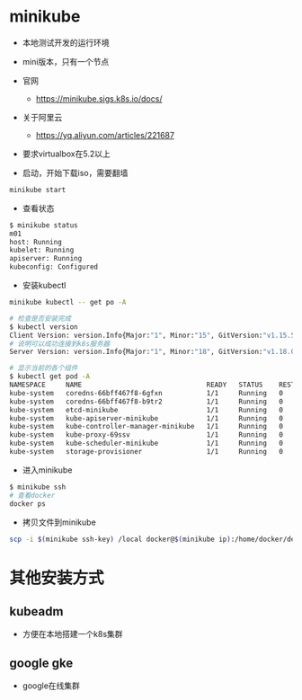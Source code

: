 # minikube

- 本地测试开发的运行环境
- mini版本，只有一个节点
- 官网
  - https://minikube.sigs.k8s.io/docs/
- 关于阿里云
  - https://yq.aliyun.com/articles/221687
- 要求virtualbox在5.2以上

- 启动，开始下载iso，需要翻墙

```sh
minikube start
```

- 查看状态

```sh
$ minikube status
m01
host: Running
kubelet: Running
apiserver: Running
kubeconfig: Configured
```

- 安装kubectl

```sh
minikube kubectl -- get po -A

# 检查是否安装完成
$ kubectl version
Client Version: version.Info{Major:"1", Minor:"15", GitVersion:"v1.15.5", GitCommit:"20c265fef0741dd71a66480e35bd69f18351daea", GitTreeState:"clean", BuildDate:"2019-10-15T19:16:51Z", GoVersion:"go1.12.10", Compiler:"gc", Platform:"windows/amd64"}
# 说明可以成功连接到k8s服务器
Server Version: version.Info{Major:"1", Minor:"18", GitVersion:"v1.18.0", GitCommit:"9e991415386e4cf155a24b1da15becaa390438d8", GitTreeState:"clean", BuildDate:"2020-03-25T14:50:46Z", GoVersion:"go1.13.8", Compiler:"gc", Platform:"linux/amd64"}

# 显示当前的各个组件
$ kubectl get pod -A
NAMESPACE     NAME                               READY   STATUS    RESTARTS   AGE
kube-system   coredns-66bff467f8-6gfxn           1/1     Running   0          12m
kube-system   coredns-66bff467f8-b9tr2           1/1     Running   0          12m
kube-system   etcd-minikube                      1/1     Running   0          12m
kube-system   kube-apiserver-minikube            1/1     Running   0          12m
kube-system   kube-controller-manager-minikube   1/1     Running   0          12m
kube-system   kube-proxy-69ssv                   1/1     Running   0          12m
kube-system   kube-scheduler-minikube            1/1     Running   0          12m
kube-system   storage-provisioner                1/1     Running   0          12m
```

- 进入minikube

```sh
$ minikube ssh
# 查看docker
docker ps
```



- 拷贝文件到minikube

```sh
scp -i $(minikube ssh-key) /local docker@$(minikube ip):/home/docker/destiationFolder
```





# 其他安装方式



## kubeadm

- 方便在本地搭建一个k8s集群



## google gke

- google在线集群


